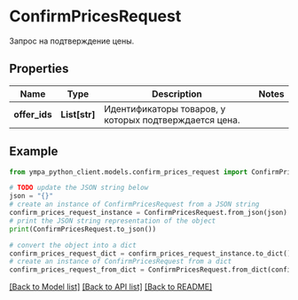 # ConfirmPricesRequest

Запрос на подтверждение цены. 

## Properties

Name | Type | Description | Notes
------------ | ------------- | ------------- | -------------
**offer_ids** | **List[str]** | Идентификаторы товаров, у которых подтверждается цена. | 

## Example

```python
from ympa_python_client.models.confirm_prices_request import ConfirmPricesRequest

# TODO update the JSON string below
json = "{}"
# create an instance of ConfirmPricesRequest from a JSON string
confirm_prices_request_instance = ConfirmPricesRequest.from_json(json)
# print the JSON string representation of the object
print(ConfirmPricesRequest.to_json())

# convert the object into a dict
confirm_prices_request_dict = confirm_prices_request_instance.to_dict()
# create an instance of ConfirmPricesRequest from a dict
confirm_prices_request_from_dict = ConfirmPricesRequest.from_dict(confirm_prices_request_dict)
```
[[Back to Model list]](../README.md#documentation-for-models) [[Back to API list]](../README.md#documentation-for-api-endpoints) [[Back to README]](../README.md)


